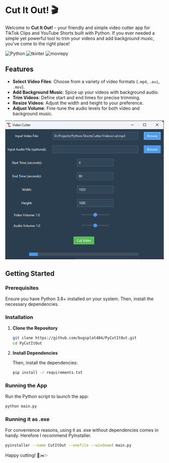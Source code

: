 # Cut It Out! 🎬

Welcome to **Cut It Out!** – your friendly and simple video cutter app for TikTok Clips and YouTube Shorts built with Python. If you ever needed a simple yet powerful tool to trim your videos and add background music, you've come to the right place!

![Python](https://img.shields.io/badge/Python-3.8%2B-blue)
![tkinter](https://img.shields.io/badge/tkinter-GUI-orange)
![moviepy](https://img.shields.io/badge/moviepy-Video%20Editing-green)

## Features

- **Select Video Files**: Choose from a variety of video formats (`.mp4`, `.avi`, `.mov`).
- **Add Background Music**: Spice up your videos with background audio.
- **Trim Videos**: Define start and end times for precise trimming.
- **Resize Videos**: Adjust the width and height to your preference.
- **Adjust Volume**: Fine-tune the audio levels for both video and background music.

![Example](https://raw.githubusercontent.com/bugsplat404/PyCutItOut/main/app.png)

## Getting Started

### Prerequisites

Ensure you have Python 3.8+ installed on your system. Then, install the necessary dependencies.

### Installation

1. **Clone the Repository**

    ```bash
    git clone https://github.com/bugsplat404/PyCutItOut.git
    cd PyCutItOut
    ```

2. **Install Dependencies**

    Then, install the dependencies:

    ```bash
    pip install -r requirements.txt
    ```

### Running the App

Run the Python script to launch the app:

```bash
python main.py
```


### Running it as .exe

For convenience reasons, using it as .exe without dependencies comes in handy. Herefore I recommend PyInstaller.

```bash
pyinstaller --name CutItOut --onefile --windowed main.py
```


Happy cutting! 🎥✂️✨

